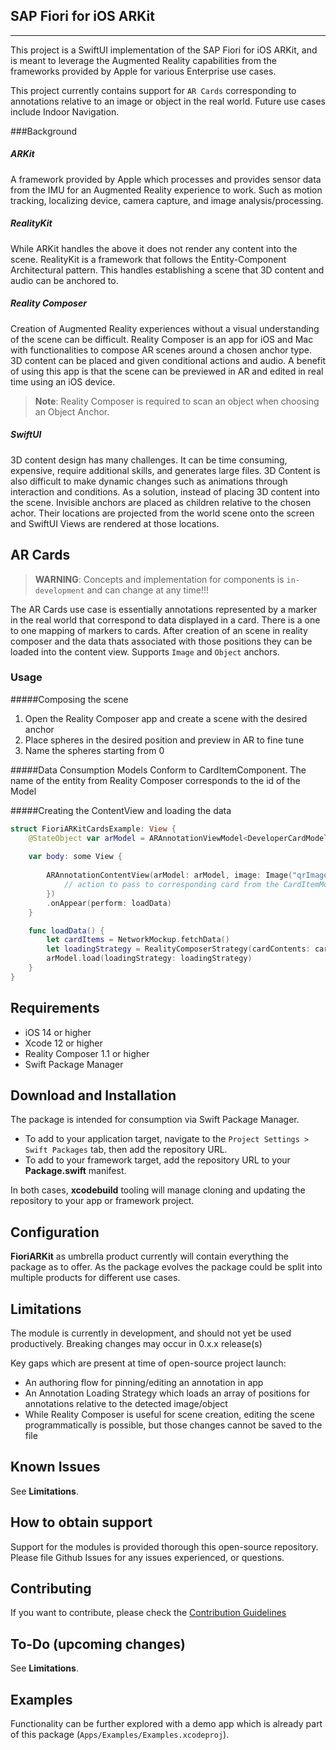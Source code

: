 <!--
SPDX-FileCopyrightText: 2021 2020 SAP SE or an SAP affiliate company and cloud-sdk-ios-fioriarkit contributors

SPDX-License-Identifier: Apache-2.0
-->

## **SAP Fiori for iOS ARKit**

***
This project is a SwiftUI implementation of the SAP Fiori for iOS ARKit, and is meant to leverage the Augmented Reality capabilities from the frameworks provided by Apple for various Enterprise use cases.

This project currently contains support for `AR Cards` corresponding to annotations relative to an image or object in the real world. Future use cases include Indoor Navigation.

###Background

##### ARKit

A framework provided by Apple which processes and provides sensor data from the IMU for an Augmented Reality experience to work. Such as motion tracking, localizing device, camera capture, and image analysis/processing.

##### RealityKit

While ARKit handles the above it does not render any content into the scene. RealityKit is a framework that follows the Entity-Component Architectural pattern. This handles establishing a scene that 3D content and audio can be anchored to.

##### Reality Composer

Creation of Augmented Reality experiences without a visual understanding of the scene can be difficult. Reality Composer is an app for iOS and Mac with functionalities to compose AR scenes around a chosen anchor type. 3D content can be placed and given conditional actions and audio. A benefit of using this app is that the scene can be previewed in AR and edited in real time using an iOS device.

> **Note**: Reality Composer is required to scan an object when choosing an Object Anchor.

##### SwiftUI

3D content design has many challenges. It can be time consuming, expensive, require additional skills, and generates large files. 3D Content is also difficult to make dynamic changes such as animations through interaction and conditions. As a solution, instead of placing 3D content into the scene. Invisible anchors are placed as children relative to the chosen achor. Their locations are projected from the world scene onto the screen and SwiftUI Views are rendered at those locations.

## AR Cards

> **WARNING**: Concepts and implementation for components is `in-development` and can change at any time!!! 

The AR Cards use case is essentially annotations represented by a marker in the real world that correspond to data displayed in a card. There is a one to one mapping of markers to cards. After creation of an scene in reality composer and the data thats associated with those positions they can be loaded into the content view. Supports `Image` and `Object` anchors.

### Usage

#####Composing the scene
1. Open the Reality Composer app and create a scene with the desired anchor
2. Place spheres in the desired position and preview in AR to fine tune
3. Name the spheres starting from 0

#####Data Consumption
Models Conform to CardItemComponent. The name of the entity from Reality Composer corresponds to the id of the Model

#####Creating the ContentView and loading the data
```swift
struct FioriARKitCardsExample: View {
    @StateObject var arModel = ARAnnotationViewModel<DeveloperCardModel>()
    
    var body: some View {
        
        ARAnnotationContentView(arModel: arModel, image: Image("qrImage"), cardAction: { id in
            // action to pass to corresponding card from the CardItemModel ID
		})
		.onAppear(perform: loadData)
    }

    func loadData() {
        let cardItems = NetworkMockup.fetchData()
        let loadingStrategy = RealityComposerStrategy(cardContents: cardItems, rcFile: "RealityComposerFileName", rcScene: "SceneName")
        arModel.load(loadingStrategy: loadingStrategy)
    }
}
```
## Requirements

- iOS 14 or higher
- Xcode 12 or higher
- Reality Composer 1.1 or higher
- Swift Package Manager

## Download and Installation

The package is intended for consumption via Swift Package Manager.  

 - To add to your application target, navigate to the `Project Settings > Swift Packages` tab, then add the repository URL.
 - To add to your framework target, add the repository URL to your **Package.swift** manifest.

In both cases, **xcodebuild** tooling will manage cloning and updating the repository to your app or framework project.

## Configuration

**FioriARKit** as umbrella product currently will contain everything the package as to offer. As the package evolves the package could be split into multiple products for different use cases.

## Limitations

The module is currently in development, and should not yet be used productively. Breaking changes may occur in 0.x.x release(s)

Key gaps which are present at time of open-source project launch:
- An authoring flow for pinning/editing an annotation in app
- An Annotation Loading Strategy which loads an array of positions for annotations relative to the detected image/object
- While Reality Composer is useful for scene creation, editing the scene programmatically is possible, but those changes cannot be saved to the file

## Known Issues

See **Limitations**.

## How to obtain support

Support for the modules is provided thorough this open-source repository.  Please file Github Issues for any issues experienced, or questions.  

## Contributing

If you want to contribute, please check the [Contribution Guidelines](./CONTRIBUTING.md)

## To-Do (upcoming changes)

See **Limitations**.

## Examples

Functionality can be further explored with a demo app  which is already part of this package (`Apps/Examples/Examples.xcodeproj`).


